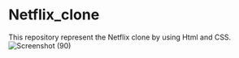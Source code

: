 # Netflix_clone
This repository represent the Netflix clone by using Html and CSS.
![Screenshot (90)](https://github.com/Nehagp08/Netflix_clone/assets/79571839/3578a26f-cc1e-45a1-bc3b-970bf381bea1)
